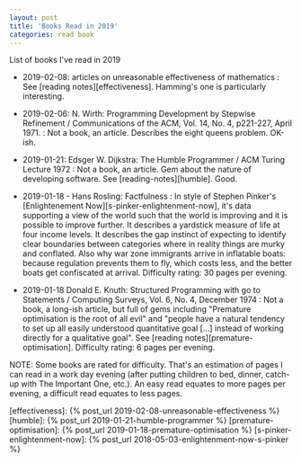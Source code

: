 ```yaml
---
layout: post
title: 'Books Read in 2019'
categories: read book
---
```


List of books I've read in 2019

- 2019-02-08: articles on unreasonable effectiveness of mathematics
: See [reading notes][effectiveness]. Hamming's one is particularly
interesting.

- 2019-02-06: N. Wirth: Programming Development by Stepwise Refinement / Communications of the ACM, Vol. 14, No. 4, p221-227, April 1971.
: Not a book, an article. Describes the eight queens problem. OK-ish.

- 2019-01-21: Edsger W. Dijkstra: The Humble Programmer / ACM Turing Lecture 1972
: Not a book, an article. Gem about the nature of developing software. See
[reading-notes][humble]. Good.

- 2019-01-18 - Hans Rosling: Factfulness
: In style of Stephen Pinker's [Enlightenement
Now][s-pinker-enlightenment-now], it's data supporting a view of the world such
that the world is improving and it is possible to improve further. It describes
a yardstick measure of life at four income levels. It describes the gap
instinct of expecting to identify clear boundaries between categories where in
reality things are murky and conflated. Also why war zone immigrants arrive in
inflatable boats: because regulation prevents them to fly, which costs less,
and the better boats get confiscated at arrival. Difficulty rating: 30 pages
per evening.

- 2019-01-18 Donald E. Knuth: Structured Programming with go to Statements / Computing Surveys, Vol. 6, No. 4, December 1974
: Not a book, a long-ish article, but full of gems including "Premature
optimisation is the root of all evil" and "people have a natural tendency to
set up all easily understood quantitative goal [...] instead of working
directly for a qualitative goal". See [reading notes][premature-optimisation].
Difficulty rating: 6 pages per evening.

NOTE: Some books are rated for difficulty. That's an estimation of pages I can
read in a work day evening (after putting children to bed, dinner, catch-up
with The Important One, etc.). An easy read equates to more pages per evening,
a difficult read equates to less pages.

[effectiveness]: {% post_url 2019-02-08-unreasonable-effectiveness %}
[humble]: {% post_url 2019-01-21-humble-programmer %}
[premature-optimisation]: {% post_url 2019-01-18-premature-optimisation %}
[s-pinker-enlightenment-now]: {% post_url 2018-05-03-enlightenment-now-s-pinker %}
